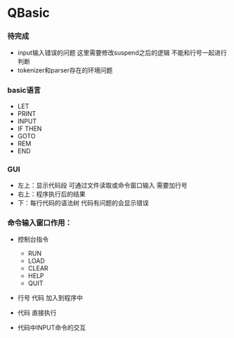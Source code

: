 # QBasic

### 待完成

- input输入错误的问题 这里需要修改suspend之后的逻辑 不能和行号一起进行判断
- tokenizer和parser存在的环境问题

### basic语言

- LET
- PRINT
- INPUT
- IF THEN
- GOTO
- REM
- END

### GUI

- 左上：显示代码段 可通过文件读取或命令窗口输入 需要加行号
- 右上：程序执行后的结果
- 下：每行代码的语法树 代码有问题的会显示错误

### 命令输入窗口作用： 

- 控制台指令
  - RUN
  - LOAD
  - CLEAR
  - HELP
  - QUIT

- 行号 代码 加入到程序中
- 代码 直接执行
- 代码中INPUT命令的交互

